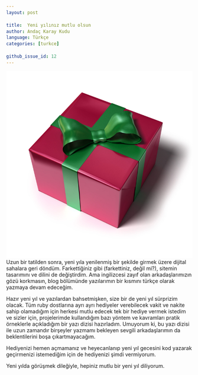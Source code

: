 ```yaml
---
layout: post

title:  Yeni yılınız mutlu olsun
author: Andaç Karay Kudu
language: Türkçe
categories: [turkce]

github_issue_id: 12
---
```


![Gift](/img/gift.jpg)
Uzun bir tatilden sonra, yeni yıla yenilenmiş bir şekilde girmek üzere
dijital sahalara geri döndüm. Farkettiğiniz gibi (farkettiniz, değil mi?),
sitemin tasarımını ve dilini de değiştirdim. Ama ingilizcesi zayıf olan
arkadaşlarımızın gözü korkmasın, blog bölümünde yazılarımın bir kısmını
türkçe olarak yazmaya devam edeceğim.

Hazır yeni yıl ve yazılardan bahsetmişken, size bir de yeni yıl
sürprizim olacak. Tüm ruby dostlarına ayrı ayrı hediyeler verebilecek
vakit ve nakite sahip olamadığım için herkesi mutlu edecek tek bir
hediye vermek istedim ve sizler için, projelerimde kullandığım bazı
yöntem ve kavramları pratik örneklerle açıkladığım bir yazı dizisi
hazırladım. Umuyorum ki, bu yazı dizisi ile uzun zamandır birşeyler
yazmamı bekleyen sevgili arkadaşlarımın da beklentilerini boşa
çıkartmayacağım.

Hediyenizi hemen açmamanız ve heyecanlanıp yeni yıl gecesini kod yazarak
geçirmenizi istemediğim için de hediyenizi şimdi vermiyorum.

Yeni yılda görüşmek dileğiyle, hepiniz mutlu bir yeni yıl diliyorum.
